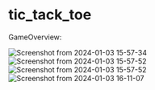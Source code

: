 # tic_tack_toe
GameOverview:


![Screenshot from 2024-01-03 15-57-34](https://github.com/Diwakar46/TicTacToe-flutter-/assets/145262685/778f5ad5-4d45-4051-a46e-5e6166c1ddc5)
![Screenshot from 2024-01-03 15-57-52](https://github.com/Diwakar46/TicTacToe-flutter-/assets/145262685/2b88144f-c7f9-4500-afb3-e7f0791f4898)
![Screenshot from 2024-01-03 15-57-52](https://github.com/Diwakar46/TicTacToe-flutter-/assets/145262685/52851545-d19c-4979-aca2-029d2203191b)
![Screenshot from 2024-01-03 16-11-07](https://github.com/Diwakar46/TicTacToe-flutter-/assets/145262685/24703f47-fa2e-440e-b768-28033527cd92)

